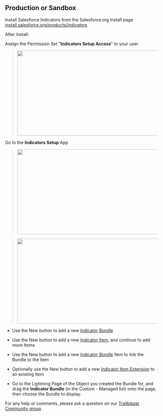 ## Production or Sandbox

Install Salesforce Indicators from the Salesforce.org Install page [install.salesforce.org/products/indicators](https://install.salesforce.org/products/indicators/latest)

After install: 

Assign the Permission Set "**Indicators Setup Access**" to your user.
> <img src="https://github.com/SFDO-Community/Salesforce-Indicators/assets/128614792/648876f7-542d-4c4e-bbeb-0466a08dab5a" 
width="590" height="280"/>

Go to the **Indicators Setup** App
> <img src="https://github.com/SFDO-Community/Salesforce-Indicators/assets/128614792/9f15f42c-6083-43a0-bf45-0bb3ceab3a9e" 
width="470" height="280"/>

> <img src="https://github.com/SFDO-Community/Salesforce-Indicators/assets/128614792/aba7a9bc-7707-4efa-8da1-14c650a6c896"
width="470" height="280"/>

* Use the New button to add a new [Indicator Bundle](Indicator-Bundle)
* Use the New button to add a new [Indicator Item](Indicator-Item), and continue to add more Items
* Use the New button to add a new [Indicator Bundle](Indicator-Bundle-Items) Item to link the Bundle to the Item
* Optionally use the New button to add a new [Indicator Item Extension](Extensions) to an existing Item


* Go to the Lightning Page of the Object you created the Bundle for, and drag the **Indicator Bundle** (in the Custom - Managed list) onto the page, then choose the Bundle to display.

For any help or comments, please ask a question on our [Trailblazer Community group](https://trailhead.salesforce.com/trailblazer-community/groups/0F94S000000HEDASA4)
